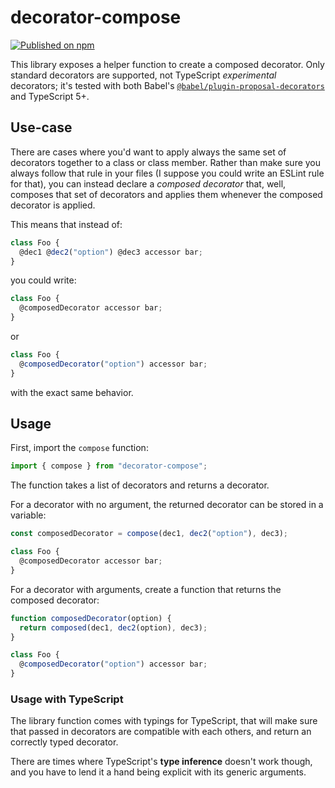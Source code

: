 # decorator-compose

[![Published on npm](https://img.shields.io/npm/v/decorator-compose?logo=npm)](https://www.npmjs.com/package/decorator-compose)

This library exposes a helper function to create a composed decorator.
Only standard decorators are supported, not TypeScript _experimental_ decorators;
it's tested with both Babel's [`@babel/plugin-proposal-decorators`](https://babeljs.io/docs/babel-plugin-proposal-decorators) and TypeScript 5+.

## Use-case

There are cases where you'd want to apply always the same set of decorators together to a class or class member.
Rather than make sure you always follow that rule in your files (I suppose you could write an ESLint rule for that),
you can instead declare a _composed decorator_ that, well, composes that set of decorators and applies them whenever the composed decorator is applied.

This means that instead of:

```js
class Foo {
  @dec1 @dec2("option") @dec3 accessor bar;
}
```

you could write:

```js
class Foo {
  @composedDecorator accessor bar;
}
```

or

```js
class Foo {
  @composedDecorator("option") accessor bar;
}
```

with the exact same behavior.

## Usage

First, import the `compose` function:

```js
import { compose } from "decorator-compose";
```

The function takes a list of decorators and returns a decorator.

For a decorator with no argument, the returned decorator can be stored in a variable:

```js
const composedDecorator = compose(dec1, dec2("option"), dec3);

class Foo {
  @composedDecorator accessor bar;
}
```

For a decorator with arguments, create a function that returns the composed decorator:

```js
function composedDecorator(option) {
  return composed(dec1, dec2(option), dec3);
}

class Foo {
  @composedDecorator("option") accessor bar;
}
```

### Usage with TypeScript

The library function comes with typings for TypeScript,
that will make sure that passed in decorators are compatible with each others,
and return an correctly typed decorator.

There are times where TypeScript's **type inference** doesn't work though,
and you have to lend it a hand being explicit with its generic arguments.
